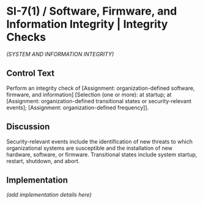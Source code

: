 # SI-7(1) / Software, Firmware, and Information Integrity | Integrity Checks

_(SYSTEM AND INFORMATION INTEGRITY)_

## Control Text

Perform an integrity check of [Assignment: organization-defined software, firmware, and information]
                  [Selection (one or more): at startup; at [Assignment: organization-defined transitional states or security-relevant events]; [Assignment: organization-defined frequency]].

## Discussion

Security-relevant events include the identification of new threats to which organizational systems are susceptible and the installation of new hardware, software, or firmware. Transitional states include system startup, restart, shutdown, and abort.

## Implementation

_(add implementation details here)_